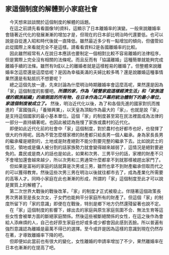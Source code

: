 ## 家這個制度的解體到小家庭社會
　今天想來談談關於這個制度的解體的話題。  
　在這之前請先看看圖像1的資料，這顯示了日本離婚率的演變。一般來說離婚率會隨著近代化的發展漸漸的增加才是，但現在的日本卻比明治時代還要低。也可以說是自從進入昭和時代後就一直降低。雖然最近多少有一點增加的傾向，但儘管如此從國際上來看就完全不是這樣。請看看資料2是各國離婚率的比較。  
　因此雖然經常有人在說日本應該也要制定一個相對比較不容易離婚的法律程序，但是實際上完全沒有相關的法條呢。而且反而有「協議離婚」這種簡單就能夠完成離婚手續的法條。雖然有9成以上的離婚者就是這樣輕易的離婚了。但整體來說離婚率怎這麼還是這麼低呢？是因為幸福美滿的夫婦比較多嗎？還是說離婚這種事情果然還是有點抵抗不想要呢？  
　總之這個先放一邊，先來討論為什麼明治時期離婚率會這麼高呢，果然還是因為「家」這個制度的影響吧。***所謂的家，作為「經營家庭這樣經濟生活」和「家族這樣的親族組織」的兩側面的所有物，在日本作為江戶幕府統治體制下的最小單位，家這個制度被成立了。*** 然後，明治近代化以後，為了和各個先進的國家對抗而推進的「富國強兵」「養殖興業」，以天皇為頂點作為最大的「家」，也就是說「家」是支持這個國家的最小基本單位。這個「家」的制度甚至寫在民法裡面成為法律的一部分一直持續著呢。也因此被認為拖慢了家族或農村的近代化。  
　即便如此近代化前的社會中「家」這個制度，對於農村也好都市也好，也發揮了很大的作用呢。因為不管怎麼樣家裡的財產都只給長男一個人繼承。身為家長長男的繼承權是絕對的，土地或是財產絕對不能分割要完整的繼承下去。比如說武士的情況，領地或是傭人被分割的話家族勢力就會變得越來越弱了，這情況是絕對要避免的。農民或是商人的話也是如此，如果和次男、三男平分的話，家裡的財產不只不會增加還會越來越少，所以次男和三男通常什麼都拿不到就那樣被趕出家門了。  
　但如果是富裕的家庭的話就算是次男或三男，雖然也拿不到財產繼承但取而代之的可以獲得教育。然後這些次男三男在明治以後就往都市去了，成為產業化所需要的高等人才。同時小家庭在此也漸漸的形成，所謂的「家」這個制度至此才可以說是實質上的解體了。  
　第二次世界大戰後的戰後改革，「家」的制度才正式被廢止。伴隨著這個政策長男次男甚至是長女次女，子女們也能夠平分家庭所有的財產了。但這個「家」的制度所留下的「家的意識」即便在在戰後，特別是鄉下地方仍然還殘留著也說不定。  
　在「家」這個制度的影響下，嫁出去的家庭與原生家庭氛圍不合、無法生育等這些女性會被單方面的斷絕家庭關係。然後這些被斷絕關係的女性，在這之後作為會給人添麻煩的人，自己也好原生家庭也好或多或少都會因此感到丟臉。所以普遍有強烈意識認為離婚是最萬不得已的選擇。至今或許是因為這樣的意識到現在仍然存在著，才導致離婚率下降的吧。  
　但即便如此當前也有很大的變化，女性離婚的申請率增加了不少，果然離婚率在日本也漸漸的在提高了吧。
